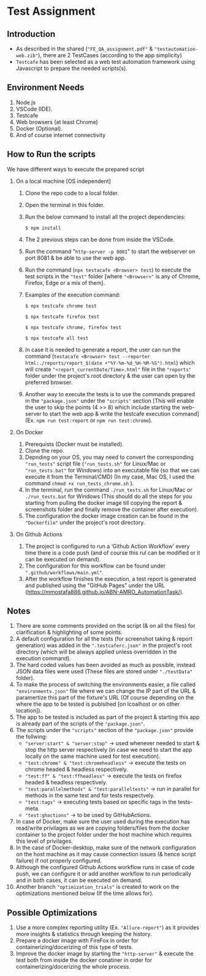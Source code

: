 # Test Assignment

## Introduction

- As described in the shared (`"FE_QA_assignment.pdf"` & `"testautomation-web.zib"`), there are 2 TestCases (according to the app simplicity)
- `Testcafe` has been selected as a web test automation framework using Javascript to prepare the needed scripts(s).

## Environment Needs
1.  Node.js
2.  VSCode (IDE).
3.  Testcafe
4.  Web browsers (at least Chrome)
5.  Docker (Optional).
6.  And of course internet connectivity

## How to Run the scripts
We have different ways to execute the prepared script
1.  On a local machine [OS independent]
    1. Clone the repo code to a local folder.
    2. Open the terminal in this folder.
    3. Run the below command to install all the project dependencies:

       `$ npm install`

    4. The 2 previous steps can be done from inside the VSCode.
    5. Run the command "`http-server -p 8081`" to start the webserver on port 8081 & be able to use the web app.
    6. Run the command (``npx testacafe <Browser> test``) to execute the test scripts in the `"test"` folder [where `"<Browser>"` is any of Chrome, Firefox, Edge or a mix of them].
    7. Examples of the execution command:

       `$ npx testcafe chrome test`

       `$ npx testcafe firefox test`

       `$ npx testcafe chrome, firefox test`

       `$ npx testcafe all test`
 
    8. In case it is needed to generate a report, the user can run the command (``testacafe <Browser> test --reporter html:./reports/report_$(date +"%Y-%m-%d_%H-%M-%S").html``) which will create `"<report_currentDate/Time>.html"` file in the `"reports"` folder under the project's root directory & the user can open by the preferred browser.
    9. Another way to execute the tests is to use the commands prepared in the `"package.json"` under the `"scripts"` section [This will enable the user to skip the points (4 >> 8) which include starting the web-server to start the web app & write the testcafe execution command] (Ex. `npm run test:report` or `npm run test:chrome`).

2.  On Docker
    1. Prerequists (Docker must be installed).
    2. Clone the repo.
    3. Depnding on your OS, you may need to convert the corresponding `"run_tests"` script file (`"run_tests.sh"` for Linux/Mac or `"run_tests.bat"` for Windows) into an executable file (so that we can execute it from the Terminal/CMD) (In my case, Mac OS, I used the command `chmod +x run_tests_chrome.sh` ).
    4. In the terminal, run the command `./run_tests.sh` for Linux/Mac or `./run_tests.bat` for Windows (This should do all the steps for you starting from pulling the docker image till copying the report & screenshots folder and finally remove the container after execution).
    5. The configuration the docker image creation can be found in the `"Dockerfile"` under the project's root directory.

3.  On Github Actions
    1. The project is configured to run a ‘Github Action Workflow’ every time there is a code push (and of course this rul can be modified or it can be executed on demand).
    2. The configuration for this workflow can be found under `".github/workflows/main.yml"`.
    3. After the workflow finishes the execution, a test report is generated and published using the "GitHub Pages" under the URL (https://mmostafa886.github.io/ABN-AMRO_AutomationTask/).

## Notes
1.  There are some comments provided on the script (& on all the files) for clarification & highlighting of some points.
2.  A default configuration for all the tests (for screenshot taking & report generation) was added in the `".testcaferc.json"` in the project's root directory (which will be always applied unless overridden in the execution command).
3.  The hard coded values has been avoided as much as possible, instead JSON data files were used (These files are stored under `"./testData"` folder).
4.  To make the process of switching the environments easier, a file called `"environments.json"` file where we can change the IP part of the URL & paramertize this part of the fixture's URL (Of course depending on the where the app to be tested is publsihed [on lcoalhost or on other location]).
5.  The app to be tested is included as part of the project & starting this app is already part of the scripts of the `"package.json"`.
6.  The scripts under the `"scripts"` section of the `"package.json"` provide the follwing:
    - `"server:start" & "server:stop"` -> used whenever needed to start & stop the http server respectively (in case we need to start the app locally on the same machine used for test execution).
    - `"test:chrome" & "test:chromeheadless"` -> execute the tests on chrome headed & headless respectively.
    - `"test:ff" & "test:ffheadless"` -> execute the tests on firefox headed & headless respectively.
    - `"test:parallelmethods" & "test:paralleltests"` -> run in parallel for methods in the same test and for tests respectvely.
    - `"test:tags"` -> executing tests based on specific tags in the tests-meta.
    - `"test:ghactions"` -> to be used by GitHubActions.
7.  In case of Docker, make sure the user used during the execution has read/write privilages as we are copying folders/files from the docker container to the project folder under the host machine which requires this level of privilages.
8.  In the case of Docker-desktop, make sure of the network configuration on the host machine as it may cause connection issues (& hence script failure) if not properly configured.
9.  Although the configured Github Actions workflow runs in case of code push, we can configure it or add another workflow to run periodically and in both cases, it can be executed on demand.
10. Another branch `"optimization_trials"` is created to work on the optimizations mentioned below (If the time allows for).

## Possible Optimizations
1.  Use a more complex reporting utility (Ex. `"Allure-report"`) as it provides more insights & statistics through keeping the history.
2.  Prepare a docker image with FireFox in order for containerizing/docerizing of this type of tests.
3.  Improve the docker image by starting the `"http-server"` & execute the test both from inside the docker conatiner in order for containerizing/docerizing the whole process.

